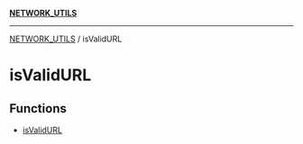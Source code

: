 [**NETWORK_UTILS**](../README.md)

***

[NETWORK_UTILS](../README.md) / isValidURL

# isValidURL

## Functions

- [isValidURL](functions/isValidURL.md)
